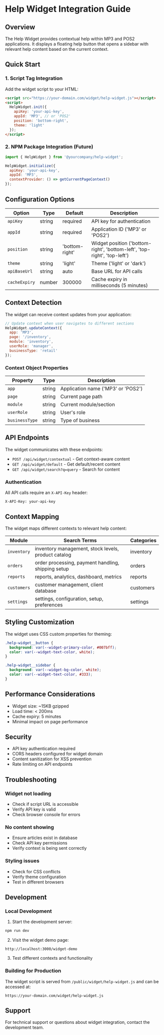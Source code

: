 # Help Widget Integration Guide

## Overview

The Help Widget provides contextual help within MP3 and POS2 applications. It displays a floating help button that opens a sidebar with relevant help content based on the current context.

## Quick Start

### 1. Script Tag Integration

Add the widget script to your HTML:

```html
<script src="https://your-domain.com/widget/help-widget.js"></script>
<script>
  HelpWidget.init({
    apiKey: 'your-api-key',
    appId: 'MP3', // or 'POS2'
    position: 'bottom-right',
    theme: 'light'
  });
</script>
```

### 2. NPM Package Integration (Future)

```javascript
import { HelpWidget } from '@yourcompany/help-widget';

HelpWidget.initialize({
  apiKey: 'your-api-key',
  appId: 'MP3',
  contextProvider: () => getCurrentPageContext()
});
```

## Configuration Options

| Option | Type | Default | Description |
|--------|------|---------|-------------|
| `apiKey` | string | required | API key for authentication |
| `appId` | string | required | Application ID ('MP3' or 'POS2') |
| `position` | string | 'bottom-right' | Widget position ('bottom-right', 'bottom-left', 'top-right', 'top-left') |
| `theme` | string | 'light' | Theme ('light' or 'dark') |
| `apiBaseUrl` | string | auto | Base URL for API calls |
| `cacheExpiry` | number | 300000 | Cache expiry in milliseconds (5 minutes) |

## Context Detection

The widget can receive context updates from your application:

```javascript
// Update context when user navigates to different sections
HelpWidget.updateContext({
  app: 'MP3',
  page: '/inventory',
  module: 'inventory',
  userRole: 'manager',
  businessType: 'retail'
});
```

### Context Object Properties

| Property | Type | Description |
|----------|------|-------------|
| `app` | string | Application name ('MP3' or 'POS2') |
| `page` | string | Current page path |
| `module` | string | Current module/section |
| `userRole` | string | User's role |
| `businessType` | string | Type of business |

## API Endpoints

The widget communicates with these endpoints:

- `POST /api/widget/contextual` - Get context-aware content
- `GET /api/widget/default` - Get default/recent content
- `GET /api/widget/search?q=query` - Search for content

### Authentication

All API calls require an `X-API-Key` header:

```
X-API-Key: your-api-key
```

## Context Mapping

The widget maps different contexts to relevant help content:

| Module | Search Terms | Categories |
|--------|-------------|------------|
| `inventory` | inventory management, stock levels, product catalog | inventory |
| `orders` | order processing, payment handling, shipping setup | orders |
| `reports` | reports, analytics, dashboard, metrics | reports |
| `customers` | customer management, client database | customers |
| `settings` | settings, configuration, setup, preferences | settings |

## Styling Customization

The widget uses CSS custom properties for theming:

```css
.help-widget__button {
  background: var(--widget-primary-color, #007bff);
  color: var(--widget-text-color, white);
}

.help-widget__sidebar {
  background: var(--widget-bg-color, white);
  color: var(--widget-text-color, #333);
}
```

## Performance Considerations

- Widget size: ~15KB gzipped
- Load time: < 200ms
- Cache expiry: 5 minutes
- Minimal impact on page performance

## Security

- API key authentication required
- CORS headers configured for widget domain
- Content sanitization for XSS prevention
- Rate limiting on API endpoints

## Troubleshooting

### Widget not loading
- Check if script URL is accessible
- Verify API key is valid
- Check browser console for errors

### No content showing
- Ensure articles exist in database
- Check API key permissions
- Verify context is being sent correctly

### Styling issues
- Check for CSS conflicts
- Verify theme configuration
- Test in different browsers

## Development

### Local Development

1. Start the development server:
```bash
npm run dev
```

2. Visit the widget demo page:
```
http://localhost:3000/widget-demo
```

3. Test different contexts and functionality

### Building for Production

The widget script is served from `/public/widget/help-widget.js` and can be accessed at:
```
https://your-domain.com/widget/help-widget.js
```

## Support

For technical support or questions about widget integration, contact the development team. 